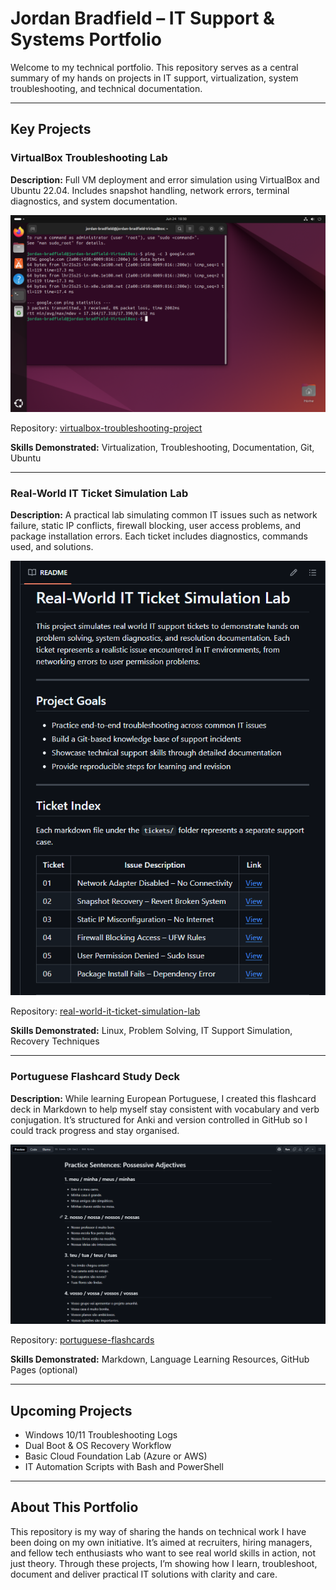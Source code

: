 # Jordan Bradfield – IT Support & Systems Portfolio

Welcome to my technical portfolio. This repository serves as a central summary of my hands on projects in IT support, virtualization, system troubleshooting, and technical documentation.

---

## Key Projects

### VirtualBox Troubleshooting Lab
**Description:** Full VM deployment and error simulation using VirtualBox and Ubuntu 22.04. Includes snapshot handling, network errors, terminal diagnostics, and system documentation.

![VirtualBox Project Screenshot](images/project-vbox.png)

Repository: [virtualbox-troubleshooting-project](https://github.com/jordgarvi/virtualbox-troubleshooting-project)

**Skills Demonstrated:** Virtualization, Troubleshooting, Documentation, Git, Ubuntu

---

### Real-World IT Ticket Simulation Lab
**Description:** A practical lab simulating common IT issues such as network failure, static IP conflicts, firewall blocking, user access problems, and package installation errors. Each ticket includes diagnostics, commands used, and solutions.

![Ticket Simulation Screenshot](images/project-ticket.png)

Repository: [real-world-it-ticket-simulation-lab](https://github.com/jordgarvi/real-world-it-ticket-simulation-lab)

**Skills Demonstrated:** Linux, Problem Solving, IT Support Simulation, Recovery Techniques

---

### Portuguese Flashcard Study Deck
**Description:** While learning European Portuguese, I created this flashcard deck in Markdown to help myself stay consistent with vocabulary and verb conjugation. It’s structured for Anki and version controlled in GitHub so I could track progress and stay organised.

![Portuguese Flashcards Screenshot](images/project-portuguese.png)

Repository: [portuguese-flashcards](https://github.com/jordgarvi/portuguese-flashcards)

**Skills Demonstrated:** Markdown, Language Learning Resources, GitHub Pages (optional)

---

## Upcoming Projects

- Windows 10/11 Troubleshooting Logs
- Dual Boot & OS Recovery Workflow
- Basic Cloud Foundation Lab (Azure or AWS)
- IT Automation Scripts with Bash and PowerShell

---

## About This Portfolio

This repository is my way of sharing the hands on technical work I have been doing on my own initiative. It’s aimed at recruiters, hiring managers, and fellow tech enthusiasts who want to see real world skills in action, not just theory. Through these projects, I’m showing how I learn, troubleshoot, document and deliver practical IT solutions with clarity and care.
